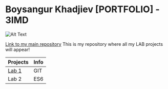 # Boysangur Khadjiev [PORTFOLIO] - 3IMD
![Alt Text](https://c.tenor.com/KoPW2aXBpOUAAAAC/darth-vader-i-lied.gif)

[Link to my main repository](https://github.com/boysangurkha/DEV5-myportfolio)
This is my repository where all my LAB projects will appear!


| Projects | Info |
| ------ | ------ |
| [Lab 1](https://github.com/boysangurkha/DEV5-myportfolio/tree/main/LAB1) | GIT |
| Lab 2 | ES6 |
